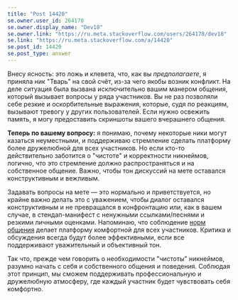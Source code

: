 ```yaml
---
title: "Post 14420"
se.owner.user_id: 264178
se.owner.display_name: "Dev18"
se.owner.link: "https://ru.meta.stackoverflow.com/users/264178/dev18"
se.link: "https://ru.meta.stackoverflow.com/a/14420"
se.post_id: 14420
se.post_type: answer
---
```

<p>Внесу ясность: это ложь и клевета, что, как вы <em>предполагаете</em>, я приняла ник &quot;Тварь&quot; на свой счёт, из-за чего якобы возник конфликт. На деле ситуация была вызвана исключительно вашим манером общения, который вызывает вопросы у ряда участников. Вы не раз позволяли себе резкие и оскорбительные выражения, которые, судя по реакциям, вызывают тревогу у других пользователей. Если нужно освежить память, я могу предоставить скриншоты вашего вчерашнего общения.</p>
<p><strong>Теперь по вашему вопросу:</strong> я понимаю, почему некоторые ники могут казаться неуместными, и поддерживаю стремление сделать платформу более дружелюбной для всех участников. Но если кто-то действительно заботится о &quot;чистоте&quot; и корректности никнеймов, логично, что это стремление должно распространяться и на собственное общение. Важно, чтобы тон дискуссий на мете оставался конструктивным и вежливым.</p>
<p>Задавать вопросы на мете — это нормально и приветствуется, но крайне важно делать это с уважением, чтобы диалог оставался конструктивным и не превращался в конфронтацию или, как в вашем случае, в стендап-манифест с ненужными ссылками/песнями и резкими личными оценками. Напоминаю, что соблюдение <a href="https://ru.stackoverflow.com/conduct">норм общения</a> делает платформу комфортной для всех участников. Критика и обсуждения всегда будут более эффективными, если все поддерживают уважительный и объективный тон.</p>
<p>Так что, прежде чем говорить о необходимости &quot;чистоты&quot; никнеймов, разумно начать с себя и собственного общения и поведения. Соблюдая этот принцип, мы сможем поддерживать профессиональную и дружелюбную атмосферу, где каждый участник будет чувствовать себя комфортно.</p>
